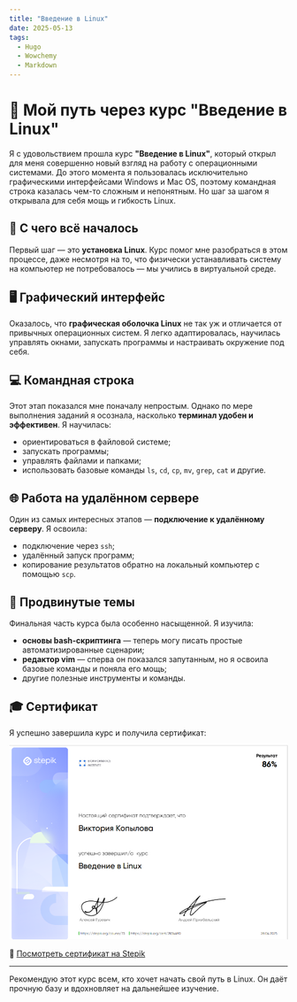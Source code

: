 ```yaml
---
title: "Введение в Linux"
date: 2025-05-13
tags:
  - Hugo
  - Wowchemy
  - Markdown
---
```


# 📘 Мой путь через курс "Введение в Linux"

Я с удовольствием прошла курс **"Введение в Linux"**, который открыл для меня совершенно новый взгляд на работу с операционными системами. До этого момента я пользовалась исключительно графическими интерфейсами Windows и Mac OS, поэтому командная строка казалась чем-то сложным и непонятным. Но шаг за шагом я открывала для себя мощь и гибкость Linux.

## 🚀 С чего всё началось

Первый шаг — это **установка Linux**. Курс помог мне разобраться в этом процессе, даже несмотря на то, что физически устанавливать систему на компьютер не потребовалось — мы учились в виртуальной среде.

## 🖥️ Графический интерфейс

Оказалось, что **графическая оболочка Linux** не так уж и отличается от привычных операционных систем. Я легко адаптировалась, научилась управлять окнами, запускать программы и настраивать окружение под себя.

## 💻 Командная строка

Этот этап показался мне поначалу непростым. Однако по мере выполнения заданий я осознала, насколько **терминал удобен и эффективен**. Я научилась:

- ориентироваться в файловой системе;
- запускать программы;
- управлять файлами и папками;
- использовать базовые команды `ls`, `cd`, `cp`, `mv`, `grep`, `cat` и другие.

## 🌐 Работа на удалённом сервере

Один из самых интересных этапов — **подключение к удалённому серверу**. Я освоила:

- подключение через `ssh`;
- удалённый запуск программ;
- копирование результатов обратно на локальный компьютер с помощью `scp`.

## 🧠 Продвинутые темы

Финальная часть курса была особенно насыщенной. Я изучила:

- **основы bash-скриптинга** — теперь могу писать простые автоматизированные сценарии;
- **редактор vim** — сперва он показался запутанным, но я освоила базовые команды и поняла его мощь;
- другие полезные инструменты и команды.

## 🎓 Сертификат

Я успешно завершила курс и получила сертификат:

![Сертификат](pic.png)

🔗 [Посмотреть сертификат на Stepik](https://stepik.org/cert/2834490)

---

Рекомендую этот курс всем, кто хочет начать свой путь в Linux. Он даёт прочную базу и вдохновляет на дальнейшее изучение.

